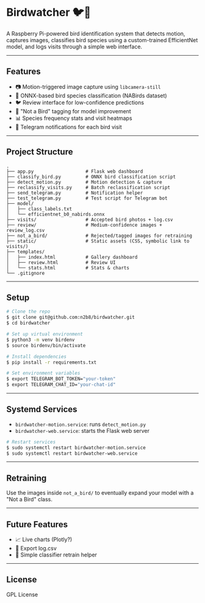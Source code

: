 # Birdwatcher 🐦📸

A Raspberry Pi-powered bird identification system that detects motion, captures images, classifies bird species using a custom-trained EfficientNet model, and logs visits through a simple web interface.

---

## Features

- 📷 Motion-triggered image capture using `libcamera-still`
- 🧠 ONNX-based bird species classification (NABirds dataset)
- 🐦 Review interface for low-confidence predictions
- 🚫 "Not a Bird" tagging for model improvement
- 📊 Species frequency stats and visit heatmaps
- 📡 Telegram notifications for each bird visit

---

## Project Structure

```
.
├── app.py                   # Flask web dashboard
├── classify_bird.py         # ONNX bird classification script
├── detect_motion.py         # Motion detection & capture
├── reclassify_visits.py     # Batch reclassification script
├── send_telegram.py         # Notification helper
├── test_telegram.py         # Test script for Telegram bot
├── model/
│   ├── class_labels.txt
│   └── efficientnet_b0_nabirds.onnx
├── visits/                  # Accepted bird photos + log.csv
├── review/                  # Medium-confidence images + review_log.csv
├── not_a_bird/              # Rejected/tagged images for retraining
├── static/                  # Static assets (CSS, symbolic link to visits/)
├── templates/
│   ├── index.html           # Gallery dashboard
│   ├── review.html          # Review UI
│   └── stats.html           # Stats & charts
└── .gitignore
```

---

## Setup

```bash
# Clone the repo
$ git clone git@github.com:n2b8/birdwatcher.git
$ cd birdwatcher

# Set up virtual environment
$ python3 -m venv birdenv
$ source birdenv/bin/activate

# Install dependencies
$ pip install -r requirements.txt

# Set environment variables
$ export TELEGRAM_BOT_TOKEN="your-token"
$ export TELEGRAM_CHAT_ID="your-chat-id"
```

---

## Systemd Services

- `birdwatcher-motion.service`: runs `detect_motion.py`
- `birdwatcher-web.service`: starts the Flask web server

```bash
# Restart services
$ sudo systemctl restart birdwatcher-motion.service
$ sudo systemctl restart birdwatcher-web.service
```

---

## Retraining

Use the images inside `not_a_bird/` to eventually expand your model with a "Not a Bird" class.

---

## Future Features

- 📈 Live charts (Plotly?)
- 📁 Export log.csv
- 🧪 Simple classifier retrain helper

---

## License

GPL License
